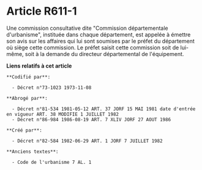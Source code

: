 # Article R611-1

Une commission consultative dite "Commission départementale d'urbanisme", instituée dans chaque département, est appelée à
émettre son avis sur les affaires qui lui sont soumises par le préfet du département où siège cette commission. Le préfet
saisit cette commission soit de lui-même, soit à la demande du directeur départemental de l'équipement.

**Liens relatifs à cet article**

	**Codifié par**:

	  - Décret n°73-1023 1973-11-08

	**Abrogé par**:

	  - Décret n°81-534 1981-05-12 ART. 37 JORF 15 MAI 1981 date d'entrée en vigueur ART. 38 MODIFIE 1 JUILLET 1982
	  - Décret n°86-984 1986-08-19 ART. 7 XLIV JORF 27 AOUT 1986

	**Créé par**:

	  - Décret n°82-584 1982-06-29 ART. 1 JORF 7 JUILLET 1982

	**Anciens textes**:

	  - Code de l'urbanisme 7 AL. 1

